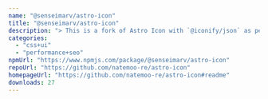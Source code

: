 ```yaml
---
name: "@senseimarv/astro-icon"
title: "@senseimarv/astro-icon"
description: "> This is a fork of Astro Icon with `@iconify/json` as peer dependency."
categories:
  - "css+ui"
  - "performance+seo"
npmUrl: "https://www.npmjs.com/package/@senseimarv/astro-icon"
repoUrl: "https://github.com/natemoo-re/astro-icon"
homepageUrl: "https://github.com/natemoo-re/astro-icon#readme"
downloads: 27
---
```

